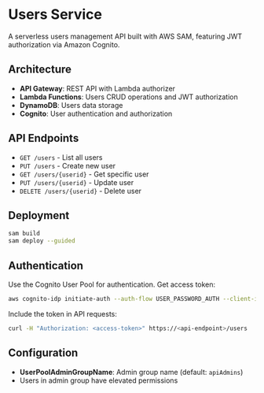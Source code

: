 # Users Service

A serverless users management API built with AWS SAM, featuring JWT authorization via Amazon Cognito.

## Architecture

- **API Gateway**: REST API with Lambda authorizer
- **Lambda Functions**: Users CRUD operations and JWT authorization
- **DynamoDB**: Users data storage
- **Cognito**: User authentication and authorization

## API Endpoints

- `GET /users` - List all users
- `PUT /users` - Create new user
- `GET /users/{userid}` - Get specific user
- `PUT /users/{userid}` - Update user
- `DELETE /users/{userid}` - Delete user

## Deployment

```bash
sam build
sam deploy --guided
```

## Authentication

Use the Cognito User Pool for authentication. Get access token:

```bash
aws cognito-idp initiate-auth --auth-flow USER_PASSWORD_AUTH --client-id <client-id> --auth-parameters USERNAME=<username>,PASSWORD=<password> --query 'AuthenticationResult.AccessToken' --output text
```

Include the token in API requests:
```bash
curl -H "Authorization: <access-token>" https://<api-endpoint>/users
```

## Configuration

- **UserPoolAdminGroupName**: Admin group name (default: `apiAdmins`)
- Users in admin group have elevated permissions